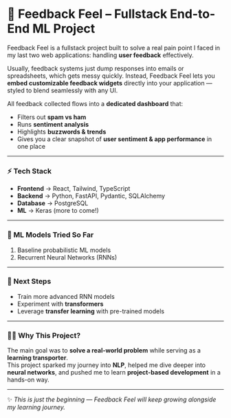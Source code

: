 # 📢 Feedback Feel – Fullstack End-to-End ML Project  

Feedback Feel is a fullstack project built to solve a real pain point I faced in my last two web applications: handling **user feedback** effectively.  

Usually, feedback systems just dump responses into emails or spreadsheets, which gets messy quickly. Instead, Feedback Feel lets you **embed customizable feedback widgets** directly into your application — styled to blend seamlessly with any UI.  

All feedback collected flows into a **dedicated dashboard** that:  
- Filters out **spam vs ham**  
- Runs **sentiment analysis**  
- Highlights **buzzwords & trends**  
- Gives you a clear snapshot of **user sentiment & app performance** in one place  

---

### ⚡ Tech Stack
- **Frontend** → React, Tailwind, TypeScript  
- **Backend** → Python, FastAPI, Pydantic, SQLAlchemy  
- **Database** → PostgreSQL  
- **ML** → Keras (more to come!)  

---

### 🤖 ML Models Tried So Far
1. Baseline probabilistic ML models  
2. Recurrent Neural Networks (RNNs)  

---

### 🎯 Next Steps
- Train more advanced RNN models  
- Experiment with **transformers**  
- Leverage **transfer learning** with pre-trained models  

---

### 🧑‍💻 Why This Project?
The main goal was to **solve a real-world problem** while serving as a **learning transporter**.  
This project sparked my journey into **NLP**, helped me dive deeper into **neural networks**, and pushed me to learn **project-based development** in a hands-on way.  

---

✨ *This is just the beginning — Feedback Feel will keep growing alongside my learning journey.*  
